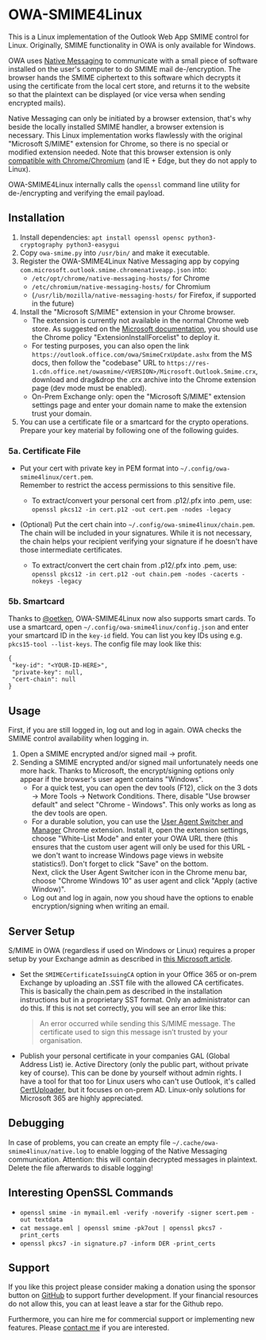 # OWA-SMIME4Linux
This is a Linux implementation of the Outlook Web App SMIME control for Linux. Originally, SMIME functionality in OWA is only available for Windows.

OWA uses [Native Messaging](https://developer.mozilla.org/en-US/docs/Mozilla/Add-ons/WebExtensions/Native_messaging) to communicate with a small piece of software installed on the user's computer to do SMIME mail de-/encryption. The browser hands the SMIME ciphertext to this software which decrypts it using the certificate from the local cert store, and returns it to the website so that the plaintext can be displayed (or vice versa when sending encrypted mails).

Native Messaging can only be initiated by a browser extension, that's why beside the locally installed SMIME handler, a browser extension is necessary. This Linux implementation works flawlessly with the original "Microsoft S/MIME" extension for Chrome, so there is no special or modified extension needed. Note that this browser extension is only [compatible with Chrome/Chromium](https://learn.microsoft.com/en-us/exchange/policy-and-compliance/smime/smime-settings-for-owa?view=exchserver-2019) (and IE + Edge, but they do not apply to Linux).

OWA-SMIME4Linux internally calls the `openssl` command line utility for de-/encrypting and verifying the email payload.

## Installation
1. Install dependencies: `apt install openssl opensc python3-cryptography python3-easygui`
2. Copy `owa-smime.py` into `/usr/bin/` and make it executable.
3. Register the OWA-SMIME4Linux Native Messaging app by copying `com.microsoft.outlook.smime.chromenativeapp.json` into:
   - `/etc/opt/chrome/native-messaging-hosts/` for Chrome
   - `/etc/chromium/native-messaging-hosts/` for Chromium
   - (`/usr/lib/mozilla/native-messaging-hosts/` for Firefox, if supported in the future)
4. Install the "Microsoft S/MIME" extension in your Chrome browser.
   - The extension is currently not available in the normal Chrome web store. As suggested on the [Microsoft documentation](https://learn.microsoft.com/en-us/exchange/policy-and-compliance/smime/smime-settings-for-owa?view=exchserver-2019), you should use the Chrome policy "ExtensionInstallForcelist" to deploy it.
   - For testing purposes, you can also open the link `https://outlook.office.com/owa/SmimeCrxUpdate.ashx` from the MS docs, then follow the "codebase" URL to `https://res-1.cdn.office.net/owasmime/<VERSION>/Microsoft.Outlook.Smime.crx`, download and drag&drop the .crx archive into the Chrome extension page (dev mode must be enabled).
   - On-Prem Exchange only: open the "Microsoft S/MIME" extension settings page and enter your domain name to make the extension trust your domain.
5. You can use a certificate file or a smartcard for the crypto operations. Prepare your key material by following one of the following guides.

### 5a. Certificate File
- Put your cert with private key in PEM format into `~/.config/owa-smime4linux/cert.pem`.  
  Remember to restrict the access permissions to this sensitive file.
  - To extract/convert your personal cert from .p12/.pfx into .pem, use:  
    `openssl pkcs12 -in cert.p12 -out cert.pem -nodes -legacy`

- (Optional) Put the cert chain into `~/.config/owa-smime4linux/chain.pem`.  
  The chain will be included in your signatures. While it is not necessary, the chain helps your recipient verifying your signature if he doesn't have those intermediate certificates.
  - To extract/convert the cert chain from .p12/.pfx into .pem, use:  
    `openssl pkcs12 -in cert.p12 -out chain.pem -nodes -cacerts -nokeys -legacy`

### 5b. Smartcard
Thanks to [@oetken](https://github.com/oetken), OWA-SMIME4Linux now also supports smart cards. To use a smartcard, open `~/.config/owa-smime4linux/config.json` and enter your smartcard ID in the `key-id` field. You can list you key IDs using e.g. `pkcs15-tool --list-keys`. The config file may look like this:
```
{
 "key-id": "<YOUR-ID-HERE>",
 "private-key": null,
 "cert-chain": null
}
```

## Usage
First, if you are still logged in, log out and log in again. OWA checks the SMIME control availability when logging in.

1. Open a SMIME encrypted and/or signed mail -> profit.
2. Sending a SMIME encrypted and/or signed mail unfortunately needs one more hack. Thanks to Microsoft, the encrypt/signing options only appear if the browser's user agent contains "Windows".
   - For a quick test, you can open the dev tools (F12), click on the 3 dots -> More Tools -> Network Conditions. There, disable "Use browser default" and select "Chrome - Windows". This only works as long as the dev tools are open.
   - For a durable solution, you can use the [User Agent Switcher and Manager](https://chromewebstore.google.com/detail/user-agent-switcher-and-m/bhchdcejhohfmigjafbampogmaanbfkg) Chrome extension. Install it, open the extension settings, choose "White-List Mode" and enter your OWA URL there (this ensures that the custom user agent will only be used for this URL - we don't want to increase Windows page views in website statistics!). Don't forget to click "Save" on the bottom.  
     Next, click the User Agent Switcher icon in the Chrome menu bar, choose "Chrome Windows 10" as user agent and click "Apply (active Window)".
   - Log out and log in again, now you shoud have the options to enable encryption/signing when writing an email.

## Server Setup
S/MIME in OWA (regardless if used on Windows or Linux) requires a proper setup by your Exchange admin as described in [this Microsoft article](https://techcommunity.microsoft.com/t5/exchange-team-blog/how-to-configure-s-mime-in-office-365/ba-p/584516).

- Set the `SMIMECertificateIssuingCA` option in your Office 365 or on-prem Exchange by uploading an .SST file with the allowed CA certificates. This is basically the chain.pem as described in the installation instructions but in a proprietary SST format. Only an administrator can do this. If this is not set correctly, you will see an error like this:
  > An error occurred while sending this S/MIME message. The certificate used to sign this message isn’t trusted by your organisation.

- Publish your personal certificate in your companies GAL (Global Address List) ie. Active Directory (only the public part, without private key of course). This can be done by yourself without admin rights. I have a tool for that too for Linux users who can't use Outlook, it's called [CertUploader](https://github.com/schorschii/CertUploader), but it focuses on on-prem AD. Linux-only solutions for Microsoft 365 are highly appreciated.

## Debugging
In case of problems, you can create an empty file `~/.cache/owa-smime4linux/native.log` to enable logging of the Native Messaging communication. Attention: this will contain decrypted messages in plaintext. Delete the file afterwards to disable logging!

## Interesting OpenSSL Commands
- `openssl smime -in mymail.eml -verify -noverify -signer scert.pem -out textdata`
- `cat message.eml | openssl smime -pk7out | openssl pkcs7 -print_certs`
- `openssl pkcs7 -in signature.p7 -inform DER -print_certs`

## Support
If you like this project please consider making a donation using the sponsor button on [GitHub](https://github.com/schorschii/QuickSync4Linux) to support further development. If your financial resources do not allow this, you can at least leave a star for the Github repo.

Furthermore, you can hire me for commercial support or implementing new features. Please [contact me](https://georg-sieber.de/?page=impressum) if you are interested.
